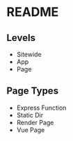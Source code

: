 
# README #

## Levels #

* Sitewide
* App
* Page

## Page Types #

* Express Function
* Static Dir
* Render Page
* Vue Page